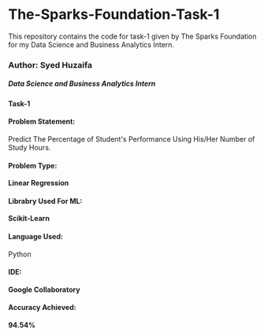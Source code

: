 # The-Sparks-Foundation-Task-1
This repository contains the code for task-1 given by The Sparks Foundation for my Data Science and Business Analytics Intern.
### Author: Syed Huzaifa
##### Data Science and Business Analytics Intern
#### Task-1
#### Problem Statement:
Predict The Percentage of Student's Performance Using His/Her Number of Study Hours.
#### Problem Type:
**Linear Regression**
#### Librabry Used For ML:
**Scikit-Learn**
#### Language Used:
Python
#### IDE: 
**Google Collaboratory**
#### Accuracy Achieved:
**94.54%**
